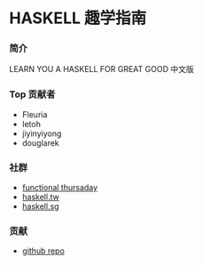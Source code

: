 # HASKELL 趣学指南

### 简介
LEARN YOU A HASKELL FOR GREAT GOOD 中文版

### Top 贡献者
* Fleuria
* letoh
* jiyinyiyong
* douglarek

### 社群
* [functional thursaday](http://meetup.com/Functional-Thursday)
* [haskell.tw](http://webchat.freenode.net/)
* [haskell.sg](http://www.meetup.com/haskell-sg)

### 贡献
* [github repo](https://github.com/MnO2/learnyouahaskell-zh)

